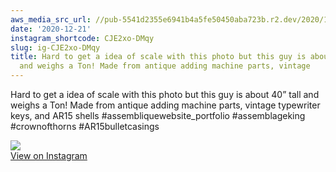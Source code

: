 ```yaml
---
aws_media_src_url: //pub-5541d2355e6941b4a5fe50450aba723b.r2.dev/2020/12/2020-12-21_22-03-37_UTC.jpg
date: '2020-12-21'
instagram_shortcode: CJE2xo-DMqy
slug: ig-CJE2xo-DMqy
title: Hard to get a idea of scale with this photo but this guy is about 40” tall
  and weighs a Ton! Made from antique adding machine parts, vintage
---
```


Hard to get a idea of scale with this photo but this guy is about 40” tall and weighs a Ton! Made from antique adding machine parts, vintage typewriter keys, and AR15 shells #assembliquewebsite\_portfolio #assemblageking #crownofthorns #AR15bulletcasings 

![](//pub-5541d2355e6941b4a5fe50450aba723b.r2.dev/2020/12/2020-12-21_22-03-37_UTC.jpg)   
[View on Instagram](https://www.instagram.com/p/CJE2xo-DMqy/)